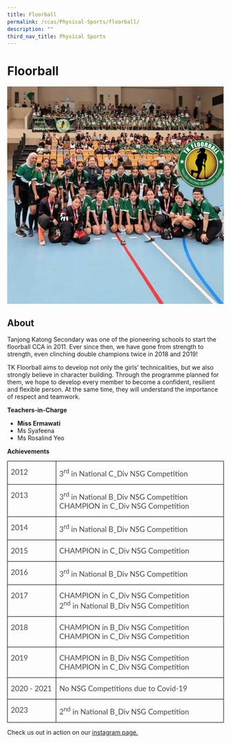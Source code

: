 ```yaml
---
title: Floorball
permalink: /ccas/Physical-Sports/floorball/
description: ""
third_nav_title: Physical Sports
---
```

# Floorball
![](/images/group%20photo.jpg)

## **About**


Tanjong Katong Secondary was one of the pioneering schools to start the floorball CCA in 2011. Ever since then, we have gone from strength to strength, even clinching double champions         <!-- /\* Font Definitions \*/ @font-face {font-family:"Cambria Math"; panose-1:2 4 5 3 5 4 6 3 2 4; mso-font-charset:0; mso-generic-font-family:roman; mso-font-pitch:variable; mso-font-signature:-536869121 1107305727 33554432 0 415 0;} @font-face {font-family:DengXian; panose-1:2 1 6 0 3 1 1 1 1 1; mso-font-alt:等线; mso-font-charset:134; mso-generic-font-family:auto; mso-font-pitch:variable; mso-font-signature:-1610612033 953122042 22 0 262159 0;} @font-face {font-family:Calibri; panose-1:2 15 5 2 2 2 4 3 2 4; mso-font-charset:0; mso-generic-font-family:swiss; mso-font-pitch:variable; mso-font-signature:-469750017 -1073732485 9 0 511 0;} @font-face {font-family:"\\@DengXian"; panose-1:2 1 6 0 3 1 1 1 1 1; mso-font-charset:134; mso-generic-font-family:auto; mso-font-pitch:variable; mso-font-signature:-1610612033 953122042 22 0 262159 0;} /\* Style Definitions \*/ p.MsoNormal, li.MsoNormal, div.MsoNormal {mso-style-unhide:no; mso-style-qformat:yes; mso-style-parent:""; margin-top:0in; margin-right:0in; margin-bottom:8.0pt; margin-left:0in; line-height:105%; mso-pagination:widow-orphan; font-size:11.0pt; font-family:"Calibri",sans-serif; mso-fareast-font-family:DengXian; mso-fareast-theme-font:minor-fareast;} .MsoChpDefault {mso-style-type:export-only; mso-default-props:yes; font-size:10.0pt; mso-ansi-font-size:10.0pt; mso-bidi-font-size:10.0pt;} @page WordSection1 {size:8.5in 11.0in; margin:1.0in 1.0in 1.0in 1.0in; mso-header-margin:.5in; mso-footer-margin:.5in; mso-paper-source:0;} div.WordSection1 {page:WordSection1;} --> twice in 2018 and 2019!

TK Floorball aims to develop not only the girls’ technicalities, but we also strongly believe in character building. Through the programme planned for them, we hope to develop every member to become a confident, resilient and flexible person. At the same time, they will understand the importance of respect and teamwork.

**Teachers-in-Charge**

*   **Miss Ermawati**
*   Ms Syafeena
*   Ms Rosalind Yeo

**Achievements**

      
<table class="MsoNormalTable" border="0" cellspacing="0" cellpadding="0" style="border-collapse:collapse;mso-yfti-tbllook:1184;mso-padding-alt:0in 0in 0in 0in"><tbody><tr style="mso-yfti-irow:0;mso-yfti-firstrow:yes"><td width="114" valign="top" style="width:85.25pt;border:solid windowtext 1.0pt;
  padding:0in 5.4pt 0in 5.4pt"><p class="MsoNormal" style="mso-margin-top-alt:auto;mso-margin-bottom-alt:auto;
  line-height:normal"><span style="font-size:13.0pt;font-family:&quot;Lato&quot;,sans-serif;
  color:#484848">2012</span></p></td><td width="450" valign="top" style="width:337.5pt;border:solid windowtext 1.0pt;
  border-left:none;padding:0in 5.4pt 0in 5.4pt"><p class="MsoNormal" style="mso-margin-top-alt:auto;mso-margin-bottom-alt:auto;
  line-height:normal"><span style="font-size:13.0pt;font-family:&quot;Lato&quot;,sans-serif;
  color:#484848">3<sup>rd</sup> in National C_Div NSG Competition</span></p></td></tr><tr style="mso-yfti-irow:1"><td width="114" valign="top" style="width:85.25pt;border:solid windowtext 1.0pt;
  border-top:none;padding:0in 5.4pt 0in 5.4pt"><p class="MsoNormal" style="mso-margin-top-alt:auto;mso-margin-bottom-alt:auto;
  line-height:normal"><span style="font-size:13.0pt;font-family:&quot;Lato&quot;,sans-serif;
  color:#484848">2013</span></p></td><td width="450" valign="top" style="width:337.5pt;border-top:none;border-left:
  none;border-bottom:solid windowtext 1.0pt;border-right:solid windowtext 1.0pt;
  padding:0in 5.4pt 0in 5.4pt"><p class="MsoNormal" style="mso-margin-top-alt:auto;mso-margin-bottom-alt:auto;
  line-height:normal"><span style="font-size:13.0pt;font-family:&quot;Lato&quot;,sans-serif;
  color:#484848">3<sup>rd</sup> in National B_Div NSG Competition<br>CHAMPION in C_Div NSG Competition</span></p></td></tr><tr style="mso-yfti-irow:2"><td width="114" valign="top" style="width:85.25pt;border:solid windowtext 1.0pt;
  border-top:none;padding:0in 5.4pt 0in 5.4pt"><p class="MsoNormal" style="mso-margin-top-alt:auto;mso-margin-bottom-alt:auto;
  line-height:normal"><span style="font-size:13.0pt;font-family:&quot;Lato&quot;,sans-serif;
  color:#484848">2014</span></p></td><td width="450" valign="top" style="width:337.5pt;border-top:none;border-left:
  none;border-bottom:solid windowtext 1.0pt;border-right:solid windowtext 1.0pt;
  padding:0in 5.4pt 0in 5.4pt"><p class="MsoNormal" style="mso-margin-top-alt:auto;mso-margin-bottom-alt:auto;
  line-height:normal"><span style="font-size:13.0pt;font-family:&quot;Lato&quot;,sans-serif;
  color:#484848">3<sup>rd</sup> in National B_Div NSG Competition</span></p></td></tr><tr style="mso-yfti-irow:3"><td width="114" valign="top" style="width:85.25pt;border:solid windowtext 1.0pt;
  border-top:none;padding:0in 5.4pt 0in 5.4pt"><p class="MsoNormal" style="mso-margin-top-alt:auto;mso-margin-bottom-alt:auto;
  line-height:normal"><span style="font-size:13.0pt;font-family:&quot;Lato&quot;,sans-serif;
  color:#484848">2015</span></p></td><td width="450" valign="top" style="width:337.5pt;border-top:none;border-left:
  none;border-bottom:solid windowtext 1.0pt;border-right:solid windowtext 1.0pt;
  padding:0in 5.4pt 0in 5.4pt"><p class="MsoNormal" style="mso-margin-top-alt:auto;mso-margin-bottom-alt:auto;
  line-height:normal"><span style="font-size:13.0pt;font-family:&quot;Lato&quot;,sans-serif;
  color:#484848">CHAMPION in C_Div NSG Competition</span></p></td></tr><tr style="mso-yfti-irow:4"><td width="114" valign="top" style="width:85.25pt;border:solid windowtext 1.0pt;
  border-top:none;padding:0in 5.4pt 0in 5.4pt"><p class="MsoNormal" style="mso-margin-top-alt:auto;mso-margin-bottom-alt:auto;
  line-height:normal"><span style="font-size:13.0pt;font-family:&quot;Lato&quot;,sans-serif;
  color:#484848">2016</span></p></td><td width="450" valign="top" style="width:337.5pt;border-top:none;border-left:
  none;border-bottom:solid windowtext 1.0pt;border-right:solid windowtext 1.0pt;
  padding:0in 5.4pt 0in 5.4pt"><p class="MsoNormal" style="mso-margin-top-alt:auto;mso-margin-bottom-alt:auto;
  line-height:normal"><span style="font-size:13.0pt;font-family:&quot;Lato&quot;,sans-serif;
  color:#484848">3<sup>rd</sup> in National B_Div NSG Competition</span></p></td></tr><tr style="mso-yfti-irow:5"><td width="114" valign="top" style="width:85.25pt;border:solid windowtext 1.0pt;
  border-top:none;padding:0in 5.4pt 0in 5.4pt"><p class="MsoNormal" style="mso-margin-top-alt:auto;mso-margin-bottom-alt:auto;
  line-height:normal"><span style="font-size:13.0pt;font-family:&quot;Lato&quot;,sans-serif;
  color:#484848">2017</span></p></td><td width="450" valign="top" style="width:337.5pt;border-top:none;border-left:
  none;border-bottom:solid windowtext 1.0pt;border-right:solid windowtext 1.0pt;
  padding:0in 5.4pt 0in 5.4pt"><p class="MsoNormal" style="mso-margin-top-alt:auto;mso-margin-bottom-alt:auto;
  line-height:normal"><span style="font-size:13.0pt;font-family:&quot;Lato&quot;,sans-serif;
  color:#484848">CHAMPION in C_Div NSG Competition<br>2<sup>nd</sup> in National B_Div NSG Competition</span></p></td></tr><tr style="mso-yfti-irow:6"><td width="114" valign="top" style="width:85.25pt;border:solid windowtext 1.0pt;
  border-top:none;padding:0in 5.4pt 0in 5.4pt"><p class="MsoNormal" style="mso-margin-top-alt:auto;mso-margin-bottom-alt:auto;
  line-height:normal"><span style="font-size:13.0pt;font-family:&quot;Lato&quot;,sans-serif;
  color:#484848">2018</span></p></td><td width="450" valign="top" style="width:337.5pt;border-top:none;border-left:
  none;border-bottom:solid windowtext 1.0pt;border-right:solid windowtext 1.0pt;
  padding:0in 5.4pt 0in 5.4pt"><p class="MsoNormal" style="mso-margin-top-alt:auto;mso-margin-bottom-alt:auto;
  line-height:normal"><span style="font-size:13.0pt;font-family:&quot;Lato&quot;,sans-serif;
  color:#484848">CHAMPION in B_Div NSG Competition<br>CHAMPION in C_Div NSG Competition</span></p></td></tr><tr style="mso-yfti-irow:7"><td width="114" valign="top" style="width:85.25pt;border:solid windowtext 1.0pt;
  border-top:none;padding:0in 5.4pt 0in 5.4pt"><p class="MsoNormal" style="mso-margin-top-alt:auto;mso-margin-bottom-alt:auto;
  line-height:normal"><span style="font-size:13.0pt;font-family:&quot;Lato&quot;,sans-serif;
  color:#484848">2019</span></p></td><td width="450" valign="top" style="width:337.5pt;border-top:none;border-left:
  none;border-bottom:solid windowtext 1.0pt;border-right:solid windowtext 1.0pt;
  padding:0in 5.4pt 0in 5.4pt"><p class="MsoNormal" style="mso-margin-top-alt:auto;mso-margin-bottom-alt:auto;
  line-height:normal"><span style="font-size:13.0pt;font-family:&quot;Lato&quot;,sans-serif;
  color:#484848">CHAMPION in B_Div NSG Competition<br>CHAMPION in C_Div NSG Competition</span></p></td></tr><tr style="mso-yfti-irow:8"><td width="114" valign="top" style="width:85.25pt;border:solid windowtext 1.0pt;
  border-top:none;padding:0in 5.4pt 0in 5.4pt"><p class="MsoNormal" style="mso-margin-top-alt:auto;mso-margin-bottom-alt:auto;
  line-height:normal"><span style="font-size:13.0pt;font-family:&quot;Lato&quot;,sans-serif;
  color:#484848">2020 - 2021</span></p></td><td width="450" valign="top" style="width:337.5pt;border-top:none;border-left:
  none;border-bottom:solid windowtext 1.0pt;border-right:solid windowtext 1.0pt;
  padding:0in 5.4pt 0in 5.4pt"><p class="MsoNormal" style="mso-margin-top-alt:auto;mso-margin-bottom-alt:auto;
  line-height:normal"><span style="font-size:13.0pt;font-family:&quot;Lato&quot;,sans-serif;
  color:#484848">No NSG Competitions due to Covid-19</span></p></td></tr><tr style="mso-yfti-irow:9;mso-yfti-lastrow:yes"><td width="114" valign="top" style="width:85.25pt;border:solid windowtext 1.0pt;
  border-top:none;padding:0in 5.4pt 0in 5.4pt"><p class="MsoNormal" style="mso-margin-top-alt:auto;mso-margin-bottom-alt:auto;
  line-height:normal"><span style="font-size:13.0pt;font-family:&quot;Lato&quot;,sans-serif;
  color:#484848">2023</span></p></td><td width="450" valign="top" style="width:337.5pt;border-top:none;border-left:
  none;border-bottom:solid windowtext 1.0pt;border-right:solid windowtext 1.0pt;
  padding:0in 5.4pt 0in 5.4pt"><p class="MsoNormal" style="mso-margin-top-alt:auto;mso-margin-bottom-alt:auto;
  line-height:normal"><span style="font-size:13.0pt;font-family:&quot;Lato&quot;,sans-serif;
  color:#484848">2<sup>nd</sup> in National B_Div NSG Competition</span></p></td></tr></tbody></table>
	
Check us out in action on our
[instagram page. ](https://www.instagram.com/tk_floorball/)